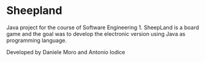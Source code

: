 # Sheepland

Java project for the course of Software Engineering 1.
SheepLand is a board game and the goal was to develop the electronic version using Java as programming language.

Developed by Daniele Moro and Antonio Iodice
